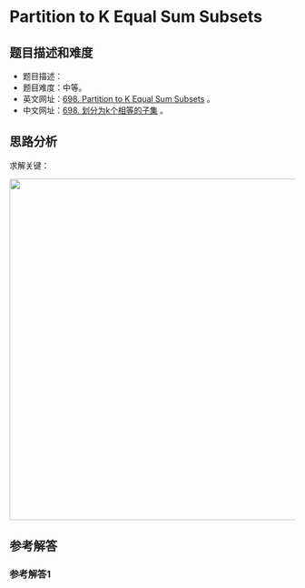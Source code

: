 # Partition to K Equal Sum Subsets

## 题目描述和难度
+ 题目描述：
+ 题目难度：中等。
+ 英文网址：[698. Partition to K Equal Sum Subsets](https://leetcode.com/problems/partition-to-k-equal-sum-subsets/description/)  。
+ 中文网址：[698. 划分为k个相等的子集](https://leetcode-cn.com/problems/partition-to-k-equal-sum-subsets/description/)  。
## 思路分析
求解关键：

<img src="https://liweiwei1419.github.io/images/leetcode-solution/" width="600">

## 参考解答
### 参考解答1

```java

```